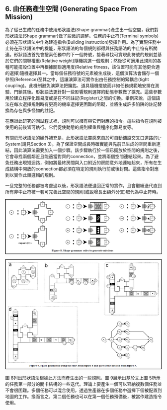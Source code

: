 ## 6. 由任務產生空間 (Generating Space From Mission)

為了從已生成的任務中使用形狀語法(Shape grammar)產生出一個空間，我們對形狀語法(Shape grammar)做了些微的調整。任務的中止符(Terminal symbols)必須在形狀語法中作為建造指令(Building instruction)發揮作用。為了實現任務中止符在形狀語法中的機能，形狀語法的每個規則都得與任務語法的中止符有所關連。形狀語法首先會搜索任務中的下一個符號，接著尋找可實現此符號的規則並基於它們的關聯權重(Relative weight)隨機挑選一個規則；然後從可適用此規則的各種可能擺設位置中再根據關聯適用度(Relative fitness，該位置可能有其他更合適的選擇)隨機選擇其一。當每個任務符號的元素被生成後，這個演算法會儲存一個參照(Reference)至其之中，這讓演算法可實作出由任務控制的緊耦合(tight coupling)。此機制避免演算法把鑰匙、道具隨機擺放而非如任務規範地安排在測驗、門鎖其後。形狀語法更針對一些影響規則選擇的動態參數做了擴充。這些參數用於建立程序化難易度或是在不同註記(Register)之間的切換。舉例來說，這個語法在每次選擇規則時有更高的機率選擇更困難的阻礙，並將生成許多陷阱的註記替換為存在與多怪物的註記。

在應證此研究的測試程式裡，規則可以擁有與它們對應的指令。這些指令在規則被使用的前後皆可執行。它們促使動態的規則權重與程序化難易度等。

有關於形狀語法的額外補充是，此形狀語法靈感來自於可自動鋪設交叉口道路的L-System(請見Section 3)。為了保證空間成長時確實能與先前已生成的空間重新連結，因此演算法需要加入一個步驟。該步驟執行於一個已擺放於空間的規則之後，它會尋找兩個鄰近且能適當對齊的connection，並將兩個空間連結起來。為了避免任務出現短迴路，例如將最終房間與入口附近的房間意外地連結起來，所有在生成結構中開放的connection都必須在特定的規則執行前或後封閉。這些指令對應到以實作此類邏輯的規則。

一旦完整的任務都被考慮過以後，形狀語法便退回正常的實作，且會繼續迭代直到所有非中止符被一套可完善此空間的規則(或說增長出額外分支)取代為中止符時。

![](./img/08.png)

![](./img/09.png)

圖 8列出形狀語法根據此方法而產生出的一些規則。圖 9展示出基於文上圖 5所示的任務第一部分的關卡結構的一些迭代。理論上要產生一個可以容納複數個任務並不會很困難。多個任務可以混合使用，透過生產器在多個任務中選擇下個被配置到地圖的工作。換而言之，第二個任務也可以在第一個任務預備後，被當作建造指令使用。
